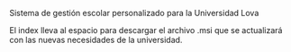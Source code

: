 Sistema de gestión escolar personalizado para la Universidad Lova

El index lleva al espacio para descargar el archivo .msi que se actualizará con las nuevas necesidades de la universidad.
